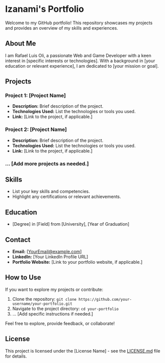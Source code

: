 # Izanami's Portfolio

Welcome to my GitHub portfolio! This repository showcases my projects and provides an overview of my skills and experiences.

## About Me

I am Rafael Luis Oli, a passionate Web and Game Developer with a keen interest in [specific interests or technologies]. With a background in [your education or relevant experience], I am dedicated to [your mission or goal].

## Projects

### Project 1: [Project Name]

- **Description:** Brief description of the project.
- **Technologies Used:** List the technologies or tools you used.
- **Link:** [Link to the project, if applicable.]

### Project 2: [Project Name]

- **Description:** Brief description of the project.
- **Technologies Used:** List the technologies or tools you used.
- **Link:** [Link to the project, if applicable.]

### ... [Add more projects as needed.]

## Skills

- List your key skills and competencies.
- Highlight any certifications or relevant achievements.

## Education

- [Degree] in [Field] from [University], [Year of Graduation]

## Contact

- **Email:** [YourEmail@example.com]
- **LinkedIn:** [Your LinkedIn Profile URL]
- **Portfolio Website:** [Link to your portfolio website, if applicable.]

## How to Use

If you want to explore my projects or contribute:

1. Clone the repository: `git clone https://github.com/your-username/your-portfolio.git`
2. Navigate to the project directory: `cd your-portfolio`
3. ... [Add specific instructions if needed.]

Feel free to explore, provide feedback, or collaborate!

## License

This project is licensed under the [License Name] - see the [LICENSE.md](LICENSE.md) file for details.

